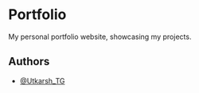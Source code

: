# Portfolio

My personal portfolio website, showcasing my projects.

## Authors

-   [@Utkarsh_TG](https://github.com/Utkarsh-TG)
